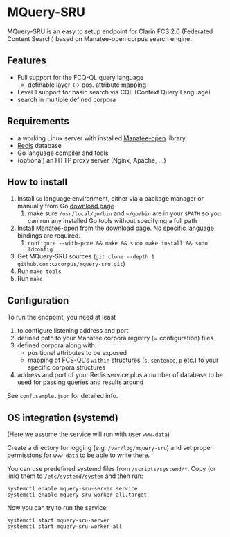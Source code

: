 # MQuery-SRU

MQuery-SRU is an easy to setup endpoint for Clarin FCS 2.0 (Federated Content Search) based on
Manatee-open corpus search engine.

## Features

* Full support for the FCQ-QL query language
    * definable layer &#8596; pos. attribute mapping
* Level 1 support for basic search via CQL (Context Query
Language)
* search in multiple defined corpora


## Requirements

* a working Linux server with installed [Manatee-open](https://nlp.fi.muni.cz/trac/noske) library
* [Redis](https://redis.io/) database
* [Go](https://go.dev/)  language compiler and tools
* (optional) an HTTP proxy server (Nginx, Apache, ...)


## How to install

1. Install `Go` language environment, either via a package manager or manually from Go [download page](https://go.dev/dl/)
   1. make sure `/usr/local/go/bin` and `~/go/bin` are in your `$PATH` so you can run any installed Go tools without specifying a full path
2. Install Manatee-open from the [download page](https://nlp.fi.muni.cz/trac/noske). No specific language bindings are required.
   1. `configure --with-pcre && make && sudo make install && sudo ldconfig`
3. Get MQuery-SRU sources (`git clone --depth 1 github.com:czcorpus/mquery-sru.git`)
4. Run `make tools`
5. Run `make`


## Configuration

To run the endpoint, you need at least

1. to configure listening address and port
2. defined path to your Manatee corpora registry (= configuration) files
2. defined corpora along with:
    * positional attributes to be exposed
    * mapping of FCS-QL's `within` structures (`s`, `sentence`, `p` etc.) to your specific corpora structures
3. address and port of your Redis service plus a number of database to be used for passing queries and results around

See `conf.sample.json` for detailed info.

## OS integration (systemd)

(Here we assume the service will run with user `www-data`)

Create a directory for logging (e.g. `/var/log/mquery-sru`) and set proper permissions for `www-data` to be able to write there.

You can use predefined systemd files from `/scripts/systemd/*`. Copy (or link) them to `/etc/systemd/system` and then run:

```
systemctl enable mquery-sru-server.service
systemctl enable mquery-sru-worker-all.target
```

Now you can try to run the service:

```
systemctl start mquery-sru-server
systemctl start mquery-sru-worker-all
```

